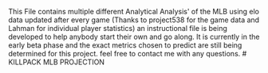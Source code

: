 This File contains multiple different Analytical Analysis' of the MLB using elo data updated after every game (Thanks to project538 for the game data and Lahman for individual player statistics) an instructional file is being developed to help anybody start their own and go along. It is currently in the early beta phase and the exact metrics chosen to predict are still being determined for this project. feel free to contact me with any questions. # KILLPACK MLB PROJECTION
